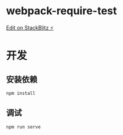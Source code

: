 # webpack-require-test

[Edit on StackBlitz ⚡️](https://stackblitz.com/edit/stackblitz-starters-zhxcmy)

# 开发

## 安装依赖

```
npm install
```

## 调试

```
npm run serve
```
